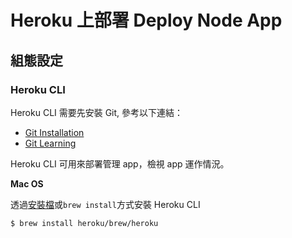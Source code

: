 # Heroku 上部署 Deploy Node App

## 組態設定

### Heroku CLI

Heroku CLI 需要先安裝 Git, 參考以下連結：

- [Git Installation](https://git-scm.com/book/en/v2/Getting-Started-Installing-Git)
- [Git Learning](../git/README.md)

Heroku CLI 可用來部署管理 app，檢視 app 運作情況。 

**Mac OS**

透過[安裝檔](https://cli-assets.heroku.com/heroku.pkg)或`brew install`方式安裝 Heroku CLI

```bash
$ brew install heroku/brew/heroku
```

